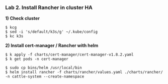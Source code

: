 ### Lab 2. Install Rancher in cluster HA

**1) Check cluster**

~~~
$ kcg
$ sed -i 's/default/k3s/g' ~/.kube/config
$ kc k3s
~~~

**2) Install cert-manager / Rancher with helm**

~~~
$ k apply -f charts/cert-manager/cert-manager-v1.8.2.yaml
$ k get pods -n cert-manager

$ sudo cp bins/helm /usr/local/bin
$ helm install rancher -f charts/rancher/values.yaml ./charts/rancher/ -n cattle-system --create-namespace
~~~
